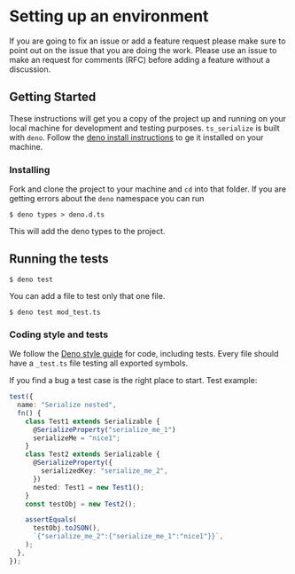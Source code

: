 # Setting up an environment

If you are going to fix an issue or add a feature request please make sure to
point out on the issue that you are doing the work. Please use an issue to make
an request for comments (RFC) before adding a feature without a discussion.

## Getting Started

These instructions will get you a copy of the project up and running on your
local machine for development and testing purposes. `ts_serialize` is built with
`deno`. Follow the
[deno install instructions](https://github.com/denoland/deno_install) to ge it
installed on your machine.

### Installing

Fork and clone the project to your machine and `cd` into that folder. If you are
getting errors about the `deno` namespace you can run

```
$ deno types > deno.d.ts
```

This will add the deno types to the project.

## Running the tests

```
$ deno test
```

You can add a file to test only that one file.

```
$ deno test mod_test.ts
```

### Coding style and tests

We follow the
[Deno style guide](https://deno.land/manual/contributing/style_guide) for code,
including tests. Every file should have a `_test.ts` file testing all exported
symbols.

If you find a bug a test case is the right place to start. Test example:

```ts
test({
  name: "Serialize nested",
  fn() {
    class Test1 extends Serializable {
      @SerializeProperty("serialize_me_1")
      serializeMe = "nice1";
    }
    class Test2 extends Serializable {
      @SerializeProperty({
        serializedKey: "serialize_me_2",
      })
      nested: Test1 = new Test1();
    }
    const testObj = new Test2();

    assertEquals(
      testObj.toJSON(),
      `{"serialize_me_2":{"serialize_me_1":"nice1"}}`,
    );
  },
});
```

